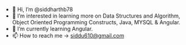 - 👋 Hi, I’m @siddharthb78
- 👀 I’m interested in learning more on Data Structures and Algorithm, Object Oriented Programming Constructs, Java, MYSQL & Angular.
- 🌱 I’m currently learning Angular.
- 📫 How to reach me -> siddu610@gmail.com 

<!---
siddharthb78/siddharthb78 is a ✨ special ✨ repository because its `README.md` (this file) appears on your GitHub profile.
You can click the Preview link to take a look at your changes.
--->
